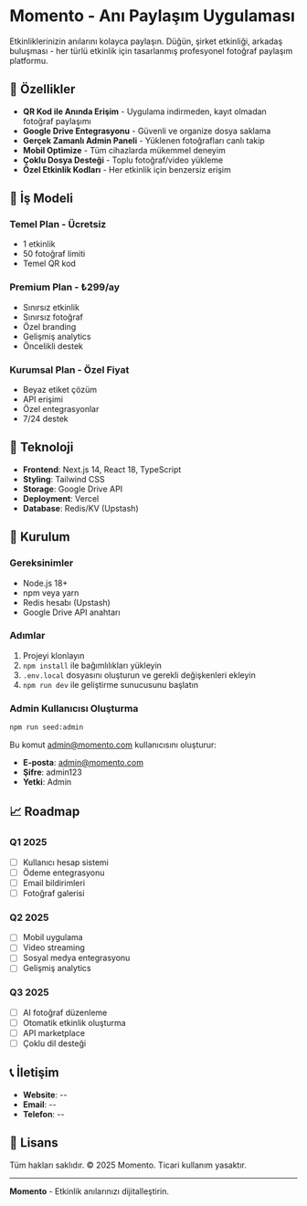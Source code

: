 # Momento - Anı Paylaşım Uygulaması

Etkinliklerinizin anılarını kolayca paylaşın. Düğün, şirket etkinliği, arkadaş buluşması - her türlü etkinlik için tasarlanmış profesyonel fotoğraf paylaşım platformu.

## 🎯 Özellikler

- **QR Kod ile Anında Erişim** - Uygulama indirmeden, kayıt olmadan fotoğraf paylaşımı
- **Google Drive Entegrasyonu** - Güvenli ve organize dosya saklama
- **Gerçek Zamanlı Admin Paneli** - Yüklenen fotoğrafları canlı takip
- **Mobil Optimize** - Tüm cihazlarda mükemmel deneyim
- **Çoklu Dosya Desteği** - Toplu fotoğraf/video yükleme
- **Özel Etkinlik Kodları** - Her etkinlik için benzersiz erişim

## 🏢 İş Modeli

### Temel Plan - Ücretsiz
- 1 etkinlik
- 50 fotoğraf limiti
- Temel QR kod

### Premium Plan - ₺299/ay
- Sınırsız etkinlik
- Sınırsız fotoğraf
- Özel branding
- Gelişmiş analytics
- Öncelikli destek

### Kurumsal Plan - Özel Fiyat
- Beyaz etiket çözüm
- API erişimi
- Özel entegrasyonlar
- 7/24 destek

## 🚀 Teknoloji

- **Frontend**: Next.js 14, React 18, TypeScript
- **Styling**: Tailwind CSS
- **Storage**: Google Drive API
- **Deployment**: Vercel
- **Database**: Redis/KV (Upstash)

## 🔧 Kurulum

### Gereksinimler
- Node.js 18+
- npm veya yarn
- Redis hesabı (Upstash)
- Google Drive API anahtarı

### Adımlar
1. Projeyi klonlayın
2. `npm install` ile bağımlılıkları yükleyin
3. `.env.local` dosyasını oluşturun ve gerekli değişkenleri ekleyin
4. `npm run dev` ile geliştirme sunucusunu başlatın

### Admin Kullanıcısı Oluşturma
```bash
npm run seed:admin
```

Bu komut admin@momento.com kullanıcısını oluşturur:
- **E-posta**: admin@momento.com
- **Şifre**: admin123
- **Yetki**: Admin

## 📈 Roadmap

### Q1 2025
- [ ] Kullanıcı hesap sistemi
- [ ] Ödeme entegrasyonu
- [ ] Email bildirimleri
- [ ] Fotoğraf galerisi

### Q2 2025
- [ ] Mobil uygulama
- [ ] Video streaming
- [ ] Sosyal medya entegrasyonu
- [ ] Gelişmiş analytics

### Q3 2025
- [ ] AI fotoğraf düzenleme
- [ ] Otomatik etkinlik oluşturma
- [ ] API marketplace
- [ ] Çoklu dil desteği

## 📞 İletişim

- **Website**: --
- **Email**: --
- **Telefon**: --

## 📄 Lisans

Tüm hakları saklıdır. © 2025 Momento. Ticari kullanım yasaktır.

---

**Momento** - Etkinlik anılarınızı dijitalleştirin.
